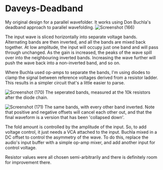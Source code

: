 # Daveys-Deadband
My original design for a parallel wavefolder. It works using Don Buchla's deadband approach to parallel wavefolding.
![Screenshot (166)](https://github.com/user-attachments/assets/f6ca13f9-88ce-4b33-990b-c5e26f4059dd)

The input wave is sliced horizontally into separate voltage bands. Alternating bands are then inverted, and all the bands are mixed back together.
At low amplitude, the input will occupy just one band and will pass through unchanged.
As the gain is increased, the peaks of the wave spill over into the neighbouring inverted bands.
Increasing the wave further will push the wave back into a non-inverted band, and so on.

Where Buchla used op-amps to separate the bands, I'm using diodes to clamp the signal between reference voltages derived from a resistor ladder.
This results in a simpler circuit that's a little easier to parse.

![Screenshot (170)](https://github.com/user-attachments/assets/910cda5a-5d79-4871-9270-1e015568426b)
The seperated bands, measured at the 10k resistors after the diode chain.

![Screenshot (171)](https://github.com/user-attachments/assets/7c63b4b7-cee6-4831-8ee4-62eae532ef7b)
The same bands, with every other band inverted. Note that positive and negative offsets will cancel each other out,
and that the final waveform is a version that has been 'collapsed down'.

The fold amount is controlled by the amplitude of the input. So, to add voltage control, it just needs a VCA attached to the input.
Buchla mixed in a DC offset to control the asymmetry of the wave. 
To do this, replace the audio's input buffer with a simple op-amp mixer, and add another input for control voltage.

Resistor values were all chosen semi-arbitrarily and there is definitely room for improvement there.

